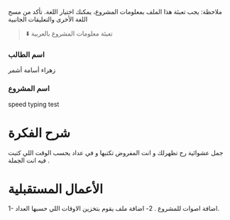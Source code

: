 
ملاحظة: يجب تعبئة هذا الملف بمعلومات المشروع، يمكنك اختيار اللغة. تأكد من مسح اللغة الأخرى والتعليقات الجانبية 
> ⬇️ تعبئة معلومات المشروع بالعربية  
  
### اسم الطالب
زهراء أسامة أشمر

### اسم المشروع
speed typing test

# شرح الفكرة
جمل عشوائية رح تظهرلك و انت المفروض تكتبها و في عداد يحسب الوقت اللي كتبت فيه انت الجملة .


# الأعمال المستقبلية
1- اضافة اصوات للمشروع .
2- اضافة ملف يقوم بتخزين الاوقات اللي حسبها العداد.